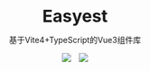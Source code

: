 <br />
<br />
<div style="text-align:center">
<b style="font-size:30px">Easyest</b>
<p>基于Vite4+TypeScript的Vue3组件库</p>
<img style="display:inline" src="https://img.shields.io/npm/v/create-easyest" />

<img style="display:inline;margin-left:10px" src="https://img.shields.io/npm/dt/create-easyest" />
</div>
